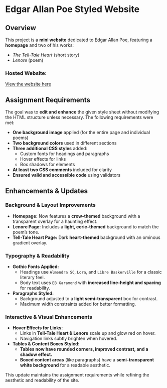 # Edgar Allan Poe Styled Website  

## Overview  
This project is a **mini website** dedicated to Edgar Allan Poe, featuring a **homepage** and two of his works:  
- *The Tell-Tale Heart* (short story)  
- *Lenore* (poem)  

### **Hosted Website:**  
[View the website here](https://spmadar.github.io/module4/index.html)

## Assignment Requirements  
The goal was to **edit and enhance** the given style sheet without modifying the HTML structure unless necessary. The following requirements were met:  

- **One background image** applied (for the entire page and individual poems)  
- **Two background colors** used in different sections  
- **Three additional CSS styles** added:
  - Custom fonts for headings and paragraphs  
  - Hover effects for links  
  - Box shadows for elements  
- **At least two CSS comments** included for clarity  
- **Ensured valid and accessible code** using validators  

## **Enhancements & Updates**  
### **Background & Layout Improvements**  
- **Homepage:** Now features a **crow-themed** background with a transparent overlay for a haunting effect.
- **Lenore Page:** Includes a **light, eerie-themed** background to match the poem’s tone.
- **Tell-Tale Heart Page:** Dark **heart-themed** background with an ominous gradient overlay.

### **Typography & Readability**  
- **Gothic Fonts Applied:**
  - Headings use `Almendra SC`, `Lora`, and `Libre Baskerville` for a classic literary feel.
  - Body text uses `EB Garamond` with **increased line-height and spacing** for readability.
- **Paragraphs Styled:**
  - Background adjusted to a **light semi-transparent** box for contrast.
  - Maximum width constraints added for better formatting.

### **Interactive & Visual Enhancements**  
- **Hover Effects for Links:**
  - Links in **Tell-Tale Heart & Lenore** scale up and glow red on hover.
  - Navigation links subtly brighten when hovered.
- **Tables & Content Boxes Styled:**
  - **Tables now have rounded corners, improved contrast, and a shadow effect.**
  - **Boxed content areas** (like paragraphs) have a **semi-transparent white background** for a readable aesthetic.

This update maintains the assignment requirements while refining the aesthetic and readability of the site.



